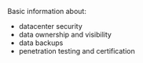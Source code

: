 <!-- TODO by MM -->

Basic information about:

- datacenter security
- data ownership and visibility
- data backups
- penetration testing and certification
